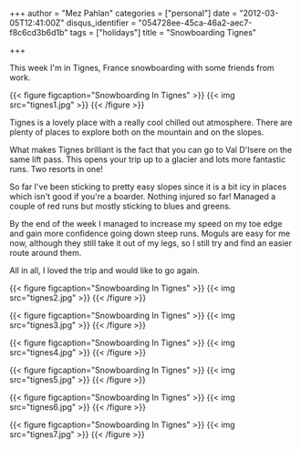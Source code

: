 +++
author = "Mez Pahlan"
categories = ["personal"]
date = "2012-03-05T12:41:00Z"
disqus_identifier = "054728ee-45ca-46a2-aec7-f8c6cd3b6d1b"
tags = ["holidays"]
title = "Snowboarding Tignes"

+++

This week I'm in Tignes, France snowboarding with some friends from work.

{{< figure figcaption="Snowboarding In Tignes" >}}
    {{< img src="tignes1.jpg" >}}
{{< /figure >}}

<!--more-->

Tignes is a lovely place with a really cool chilled out atmosphere. There are plenty of places to explore both on the
mountain and on the slopes.

What makes Tignes brilliant is the fact that you can go to Val D'Isere on the same lift pass. This opens your trip up to
a glacier and lots more fantastic runs. Two resorts in one!

So far I've been sticking to pretty easy slopes since it is a bit icy in places which isn't good if you're a boarder.
Nothing injured so far! Managed a couple of red runs but mostly sticking to blues and greens.

By the end of the week I managed to increase my speed on my toe edge and gain more confidence going down steep runs.
Moguls are easy for me now, although they still take it out of my legs, so I still try and find an easier route around
them.

All in all, I loved the trip and would like to go again.

{{< figure figcaption="Snowboarding In Tignes" >}}
    {{< img src="tignes2.jpg" >}}
{{< /figure >}}

{{< figure figcaption="Snowboarding In Tignes" >}}
    {{< img src="tignes3.jpg" >}}
{{< /figure >}}

{{< figure figcaption="Snowboarding In Tignes" >}}
    {{< img src="tignes4.jpg" >}}
{{< /figure >}}

{{< figure figcaption="Snowboarding In Tignes" >}}
    {{< img src="tignes5.jpg" >}}
{{< /figure >}}

{{< figure figcaption="Snowboarding In Tignes" >}}
    {{< img src="tignes6.jpg" >}}
{{< /figure >}}

{{< figure figcaption="Snowboarding In Tignes" >}}
    {{< img src="tignes7.jpg" >}}
{{< /figure >}}
